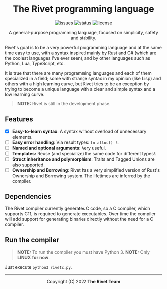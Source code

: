 <div align="center">
<!--
<img src="docs/assets/logo.png" alt="Rivet logo" width="200" height="200"/>
-->

# The Rivet programming language

![issues](https://img.shields.io/github/issues/rivet-lang/rivet?style=flat-square)
![status](https://img.shields.io/badge/status-alpha-blue?style=flat-square)
![license](https://img.shields.io/github/license/rivet-lang/rivet?style=flat-square)

<!--
[Docs](docs/docs.md) •
[Changelog](CHANGELOG.md)
-->

A general-purpose programming language, focused on simplicity, safety and stability.

</div>

Rivet's goal is to be a very powerful programming language and at the same time easy
to use, with a syntax inspired mainly by Rust and C# (which are the coolest languages
I've ever seen), and by other languages such as Python, Lua, TypeScript, etc.

It is true that there are many programming languages and each of them specialized in
a field; some with strange syntax in my opinion (like Lisp) and others with a high
learning curve, but Rivet tries to be an exception by trying to become a unique
language with a clear and simple syntax and a low learning curve.

> **NOTE:** Rivet is still in the development phase.

## Features

* [X] **Easy-to-learn syntax**: A syntax without overload of unnecessary elements.
* [ ] **Easy error handling**: Via result types: `fn alloc() !`.
* [ ] **Named and optional arguments**: Very useful.
* [ ] **Templates:** Reuse (and specialize) the same code for different types!.
* [ ] **Struct inheritance and polymorphism**: Traits and Tagged Unions are also supported.
* [ ] **Ownership and Borrowing**: Rivet has a very simplified version of Rust's
Ownership and Borrowing system. The lifetimes are inferred by the compiler.

## Dependencies

The Rivet compiler currently generates C code, so a C compiler, which supports C11,
is required to generate executables. Over time the compiler will add support for
generating binaries directly without the need for a C compiler.

## Run the compiler

> **NOTE:** To run the compiler you must have Python 3.
> **NOTE:** Only **LINUX** __for now__.

Just execute `python3 rivetc.py`.

* * *

<div align="center">

Copyright (C) 2022 **The Rivet Team**

</div>
